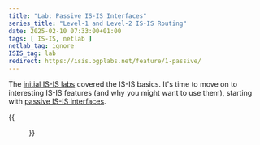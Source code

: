 ```yaml
---
title: "Lab: Passive IS-IS Interfaces"
series_title: "Level-1 and Level-2 IS-IS Routing"
date: 2025-02-10 07:33:00+01:00
tags: [ IS-IS, netlab ]
netlab_tag: ignore
ISIS_tag: lab
redirect: https://isis.bgplabs.net/feature/1-passive/
---
```

The [initial IS-IS labs](https://isis.bgplabs.net/) covered the IS-IS basics. It's time to move on to interesting IS-IS features (and why you might want to use them), starting with [passive IS-IS interfaces](https://isis.bgplabs.net/feature/1-passive/).

{{<figure src="https://isis.bgplabs.net/feature/topology-passive.png">}}
